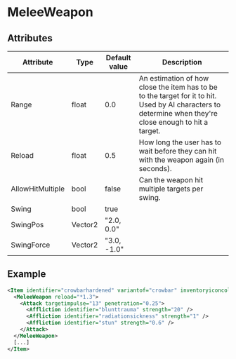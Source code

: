 # MeleeWeapon


## Attributes

| Attribute|Type|Default value|Description |
| ---|---|---|--- |
| Range|float|0.0|An estimation of how close the item has to be to the target for it to hit. Used by AI characters to determine when they're close enough to hit a target. |
| Reload|float|0.5|How long the user has to wait before they can hit with the weapon again (in seconds). |
| AllowHitMultiple|bool|false|Can the weapon hit multiple targets per swing. |
| Swing|bool|true| |
| SwingPos|Vector2|"2.0, 0.0"| |
| SwingForce|Vector2|"3.0, -1.0"| |



## Example
```xml
<Item identifier="crowbarhardened" variantof="crowbar" inventoryiconcolor="110,120,110,255" spritecolor="110,120,110" addedpickingspeedmultiplier="0.4">
  <MeleeWeapon reload="*1.3">
    <Attack targetimpulse="13" penetration="0.25">
      <Affliction identifier="blunttrauma" strength="20" />
      <Affliction identifier="radiationsickness" strength="1" />
      <Affliction identifier="stun" strength="0.6" />
    </Attack>
  </MeleeWeapon>
  [...]
</Item>
```

